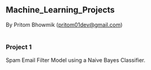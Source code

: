 <h2>Machine_Learning_Projects</h2>

By Pritom Bhowmik (pritom01dev@gmail.com)          
<br>
 
 
<h3> Project 1 </h3>

Spam Email Filter Model using a Naive Bayes Classifier.              




